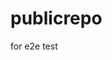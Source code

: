 # publicrepo
for e2e test



























































































































































































































































































































































































































































































































































































































































































































































































































































































































































































































































































































































































































































































































































































































































































































































































































































































































































































































































































































































































































































































































































































































































































































































































































































































































































































































































































































































































